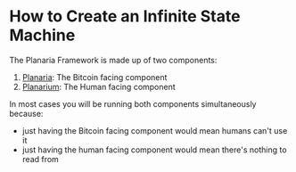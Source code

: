 # How to Create an Infinite State Machine

The Planaria Framework is made up of two components:

1. [Planaria](/planaria): The Bitcoin facing component
2. [Planarium](/planarium): The Human facing component

In most cases you will be running both components simultaneously because:

- just having the Bitcoin facing component would mean humans can't use it
- just having the human facing component would mean there's nothing to read from 

